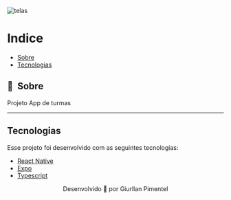 ![telas](https://github.com/user-attachments/assets/3dd66dae-fff4-47c3-9c6c-fc37198aa96c)


# Indice

- [Sobre](#-sobre)
- [Tecnologias](#Tecnologias)


## 🔖&nbsp; Sobre

Projeto App de turmas

---
## Tecnologias

Esse projeto foi desenvolvido com as seguintes tecnologias:

- [React Native](https://facebook.github.io/react-native/)
- [Expo](https://expo.io/)
- [Typescript](https://www.typescriptlang.org/)



<p align="center">
    Desenvolvido 💜 por Giurllan Pimentel
</p>
